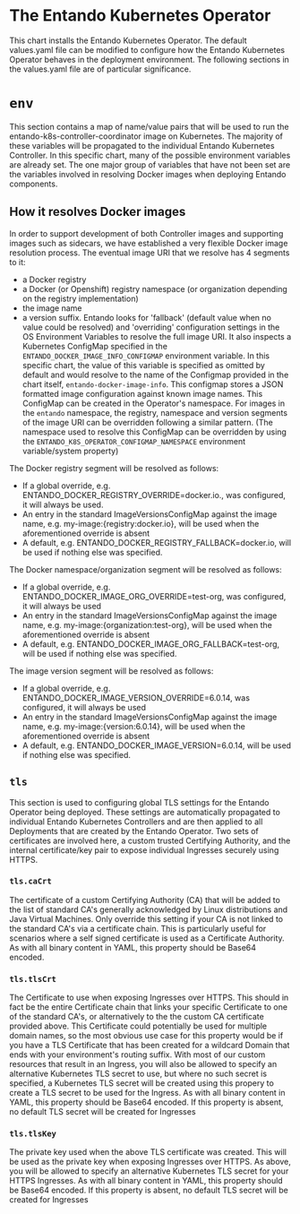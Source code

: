 # The Entando Kubernetes Operator

This chart installs the Entando Kubernetes Operator. The default values.yaml file can be modified to configure how the Entando Kubernetes Operator behaves in the deployment environment. The following sections in the values.yaml file are of particular significance.

# `env`

This section contains a map of name/value pairs that will be used to run the entando-k8s-controller-coordinator image on Kubernetes. The majority of these variables will be propagated to the individual Entando Kubernetes Controller. In this specific chart, many of the possible environment variables are already set. The one major group of variables that have not been set are the variables involved in resolving Docker images when deploying Entando components.

## How it resolves Docker images

In order to support development of both Controller images and supporting images such as sidecars, we have established
a very flexible Docker image resolution process. The eventual image URI that we resolve has 4 segments to it: 
 * a Docker registry
 * a Docker (or Openshift) registry namespace (or organization depending on the registry implementation)
 * the image name
 * a version suffix.
Entando looks for 'fallback' (default value when no value could be resolved) and 'overriding' configuration settings in the OS Environment Variables 
to resolve the full image URI. It also inspects a Kubernetes ConfigMap specified in the `ENTANDO_DOCKER_IMAGE_INFO_CONFIGMAP` environment variable. In this specific chart, the value of this variable is specified as omitted by default and would resolve to the name of the Configmap provided in the chart itself, `entando-docker-image-info`. This configmap stores 
a JSON formatted image configuration against known image names. This ConfigMap can be created in the Operator's namespace.
For images in the `entando` namespace, the registry, namespace and version segments of the image URI can be overridden 
following a similar pattern. (The namespace used to resolve this ConfigMap can be overridden by using the `ENTANDO_K8S_OPERATOR_CONFIGMAP_NAMESPACE` environment variable/system property)

The Docker registry segment will be resolved as follows:
 * If a global override, e.g. ENTANDO_DOCKER_REGISTRY_OVERRIDE=docker.io., was configured, it will always be used.
 * An entry in the standard ImageVersionsConfigMap against the image name, e.g. my-image:{registry:docker.io}, will be used when the aforementioned override is absent
 * A default, e.g. ENTANDO_DOCKER_REGISTRY_FALLBACK=docker.io, will be used if nothing else was specified.

The Docker namespace/organization segment will be resolved as follows:
 * If a global override, e.g. ENTANDO_DOCKER_IMAGE_ORG_OVERRIDE=test-org, was configured, it will always be used
 * An entry in the standard ImageVersionsConfigMap against the image name, e.g. my-image:{organization:test-org}, will be used when the aforementioned override is absent
 * A default, e.g. ENTANDO_DOCKER_IMAGE_ORG_FALLBACK=test-org, will be used if nothing else was specified.

The image version segment will be resolved as follows:
 * If a global override, e.g. ENTANDO_DOCKER_IMAGE_VERSION_OVERRIDE=6.0.14, was configured, it will always be used
 * An entry in the standard ImageVersionsConfigMap against the image name, e.g. my-image:{version:6.0.14}, will be used when the aforementioned override  is absent
 * A default, e.g. ENTANDO_DOCKER_IMAGE_VERSION=6.0.14, will be used if nothing else was specified.

## `tls`

This section is used to configuring global TLS settings for the Entando Operator being deployed. These settings are automatically propagated to individual Entando Kubernetes Controllers and are then applied to all Deployments that are created by the Entando Operator. Two sets of certificates are involved here, a custom trusted Certifying Authority, and the internal certificate/key pair to expose individual Ingresses securely using HTTPS.

### `tls.caCrt`

The certificate of a custom Certifying Authority (CA) that will be added to the list of standard CA's generally acknowledged by Linux distributions and Java Virtual Machines. Only override this setting if your CA is not linked to the standard CA's via a certificate chain. This is particularly useful for scenarios where a self signed certificate is used as a Certificate Authority. As with all binary content in YAML, this property should be Base64 encoded.

### `tls.tlsCrt`

The Certificate to use when exposing Ingresses over HTTPS. This should in fact be the entire Certificate chain that links your specific Certificate to one of the standard CA's, or alternatively to the the custom CA certificate provided above. This Certificate could potentially be used for multiple domain names, so the most obvious use case for this property would be if you have a TLS Certificate that has been created for a wildcard Domain that ends with your environment's routing suffix. With most of our custom resources that result in an Ingress, you will also be allowed to specify an alternative Kubernetes TLS secret to use, but where no such secret is specified, a Kubernetes TLS secret will be created using this propery to create a TLS secret to be used for the Ingress. As with all binary content in YAML, this property should be Base64 encoded.  If this property is absent, no default TLS secret will be created for Ingresses

### `tls.tlsKey`

The private key used when the above TLS certificate was created. This will be used as the private key when exposing Ingresses over HTTPS.  As above, you will be allowed to specify an alternative Kubernetes TLS secret for your HTTPS Ingresses. As with all binary content in YAML, this property should be Base64 encoded. If this property is absent, no default TLS secret will be created for Ingresses



